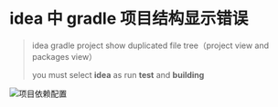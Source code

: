 # idea 中 gradle 项目结构显示错误


> idea gradle project show duplicated file tree（project view and packages view）
> 
> you must select **idea** as run **test** and **building**

![项目依赖配置](https://ooooo-notes.ooooo-youwillsee.com/static/images/idea-gradle-show-duplicated-file-tree.png "idea 
gradle 项目结构显示错误")

